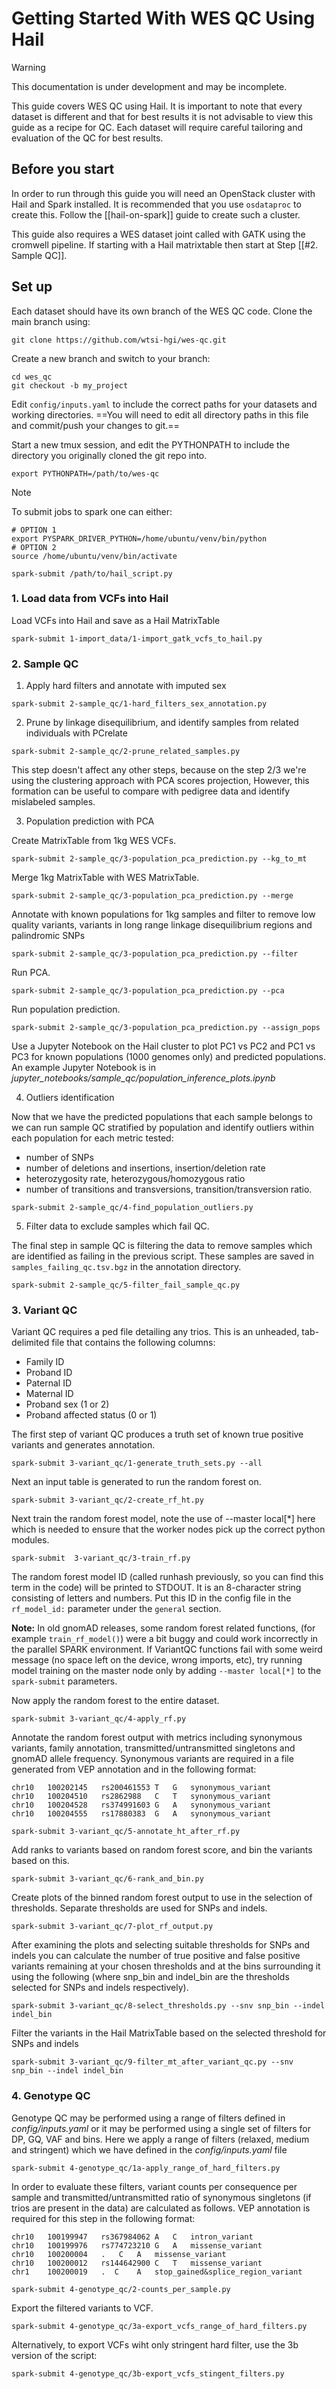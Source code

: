 # Getting Started With WES QC Using Hail

> [!WARNING]
> This documentation is under development and may be incomplete.

This guide covers WES QC using Hail. It is important to note that every dataset is different and that for best results it is not advisable to view this guide as a recipe for QC. Each dataset will require careful tailoring and evaluation of the QC for best results.

## Before you start

In order to run through this guide you will need an OpenStack cluster with Hail and Spark installed. It is recommended that you use `osdataproc` to create this. Follow the [[hail-on-spark]] guide to create such a cluster.

This guide also requires a WES dataset joint called with GATK using the cromwell pipeline. If starting with a Hail matrixtable then start at Step [[#2. Sample QC]].

## Set up

Each dataset should have its own branch of the WES QC code. Clone the main branch using:
```shell
git clone https://github.com/wtsi-hgi/wes-qc.git
```

Create a new branch and switch to your branch:

```shell
cd wes_qc
git checkout -b my_project
```

Edit `config/inputs.yaml` to include the correct paths for your datasets and working directories. ==You will need to edit all directory paths in this file and commit/push your changes to git.==

Start a new tmux session, and edit the PYTHONPATH to include the directory you originally cloned the git repo into.

```shell
export PYTHONPATH=/path/to/wes-qc
```

>[!NOTE]
>To submit jobs to spark one can either:
>```shell
># OPTION 1
>export PYSPARK_DRIVER_PYTHON=/home/ubuntu/venv/bin/python
># OPTION 2
>source /home/ubuntu/venv/bin/activate
>
>spark-submit /path/to/hail_script.py
>```

### 1. Load data from VCFs into Hail

Load VCFs into Hail and save as a Hail MatrixTable

```shell
spark-submit 1-import_data/1-import_gatk_vcfs_to_hail.py
```

### 2. Sample QC

1. Apply hard filters and annotate with imputed sex

```shell
spark-submit 2-sample_qc/1-hard_filters_sex_annotation.py
```

2. Prune by linkage disequilibrium, and identify samples from related individuals with PCrelate

```shell
spark-submit 2-sample_qc/2-prune_related_samples.py
```
This step doesn't affect any other steps, because on the step 2/3 we're using the clustering approach with PCA scores projection,
However, this formation can be useful to compare with pedigree data and identify mislabeled samples.

3. Population prediction with PCA

Create MatrixTable from 1kg WES VCFs.

```shell
spark-submit 2-sample_qc/3-population_pca_prediction.py --kg_to_mt
```

Merge 1kg MatrixTable with WES MatrixTable.

```shell
spark-submit 2-sample_qc/3-population_pca_prediction.py --merge
```

Annotate with known populations for 1kg samples and filter to remove low quality variants, variants in long range linkage disequilibrium regions and palindromic SNPs

```shell
spark-submit 2-sample_qc/3-population_pca_prediction.py --filter
```

Run PCA.

```shell
spark-submit 2-sample_qc/3-population_pca_prediction.py --pca
```

Run population prediction.

```shell
spark-submit 2-sample_qc/3-population_pca_prediction.py --assign_pops
```

Use a Jupyter Notebook on the Hail cluster to plot PC1 vs PC2 and PC1 vs PC3 for known populations (1000 genomes only) and predicted populations. An example Jupyter Notebook is in *jupyter_notebooks/sample_qc/population_inference_plots.ipynb*

4. Outliers identification

Now that we have the predicted populations that each sample belongs to we can run sample QC stratified by population and identify outliers within each population for each metric tested:
- number of SNPs
- number of deletions and insertions, insertion/deletion ratе
- heterozygosity rate, heterozygous/homozygous ratio
- number of transitions and transversions, transition/transversion ratio.

```shell
spark-submit 2-sample_qc/4-find_population_outliers.py
```

5. Filter data to exclude samples which fail QC.

The final step in sample QC is filtering the data to remove samples which are identified as failing in the previous script. <!At this stage samples failing on FREEMIX score and on identity checks are also removed. This samples should be in files in the annotations directory: `verify_bam_id_result_concat.selfSM` lists sample ID and FREEMIX score and `sanger_samples_excluded_after_gtcheck.txt` lists samples failing identity checks. If no samples fail identify checks the latter file could be empty.> These samples are saved in `samples_failing_qc.tsv.bgz` in the annotation directory.

```shell
spark-submit 2-sample_qc/5-filter_fail_sample_qc.py
```

### 3. Variant QC

Variant QC requires a ped file detailing any trios. This is an unheaded, tab-delimited file that contains the following columns:
- Family ID
- Proband ID
- Paternal ID
- Maternal ID
- Proband sex (1 or 2)
- Proband affected status (0 or 1)


The first step of variant QC produces a truth set of known true positive variants and generates annotation.

```shell
spark-submit 3-variant_qc/1-generate_truth_sets.py --all
```

Next an input table is generated to run the random forest on.

```shell
spark-submit 3-variant_qc/2-create_rf_ht.py
```

Next train the random forest model, note the use of --master local[*] here which is needed to ensure that the worker nodes pick up the correct python modules.

```shell
spark-submit  3-variant_qc/3-train_rf.py
```

The random forest model ID (called runhash previously, so you can find this term in the code)
will be printed to STDOUT.
It is an 8-character string consisting of letters and numbers.
Put this ID in the config file in the `rf_model_id:` parameter under the `general` section.

**Note:**
In old gnomAD releases, some random forest related functions,
(for example `train_rf_model()`) were a bit buggy
and could work incorrectly in the parallel SPARK environment.
If VariantQC functions fail with some weird message
(no space left on the device, wrong imports, etc),
try running model training on the master node only by adding `--master local[*]`
to the `spark-submit` parameters.

Now apply the random forest to the entire dataset.

```shell
spark-submit 3-variant_qc/4-apply_rf.py
```

Annotate the random forest output with metrics including synonymous variants, family annotation, transmitted/untransmitted singletons and gnomAD allele frequency. Synonymous variants are required in a file generated from VEP annotation and in the following format:

```
chr10   100202145   rs200461553 T   G   synonymous_variant
chr10   100204510   rs2862988   C   T   synonymous_variant
chr10   100204528   rs374991603 G   A   synonymous_variant
chr10   100204555   rs17880383  G   A   synonymous_variant
```

```shell
spark-submit 3-variant_qc/5-annotate_ht_after_rf.py
```

Add ranks to variants based on random forest score, and bin the variants based on this.

```shell
spark-submit 3-variant_qc/6-rank_and_bin.py
```

Create plots of the binned random forest output to use in the selection of thresholds. Separate thresholds are used for SNPs and indels.

```shell
spark-submit 3-variant_qc/7-plot_rf_output.py
```

After examining the plots and selecting suitable thresholds for SNPs and indels you can calculate the number of true positive and false positive variants remaining at your chosen thresholds and at the bins surrounding it using the following (where snp_bin and indel_bin are the thresholds selected for SNPs and indels respectively).

```shell
spark-submit 3-variant_qc/8-select_thresholds.py --snv snp_bin --indel indel_bin
```

Filter the variants in the Hail MatrixTable based on the selected threshold for SNPs and indels

```shell
spark-submit 3-variant_qc/9-filter_mt_after_variant_qc.py --snv snp_bin --indel indel_bin
```

### 4. Genotype QC

Genotype QC may be performed using a range of filters defined in *config/inputs.yaml* or it may be performed using a single set of filters for DP, GQ, VAF and bins. Here we apply a range of filters (relaxed, medium and stringent) which we have defined in the *config/inputs.yaml* file

```shell
spark-submit 4-genotype_qc/1a-apply_range_of_hard_filters.py
```

In order to evaluate these filters, variant counts per consequence per sample and transmitted/untransmitted ratio of synonymous singletons (if trios are present in the data) are calculated as follows. VEP annotation is required for this step in the following format:

```
chr10   100199947   rs367984062 A   C   intron_variant
chr10   100199976   rs774723210 G   A   missense_variant
chr10   100200004   .   C   A   missense_variant
chr10   100200012   rs144642900 C   T   missense_variant
chr1    100200019   .  C    A   stop_gained&splice_region_variant
```

```shell
spark-submit 4-genotype_qc/2-counts_per_sample.py
```

Export the filtered variants to VCF.

```shell
spark-submit 4-genotype_qc/3a-export_vcfs_range_of_hard_filters.py
```

Alternatively, to export VCFs wiht only stringent hard filter, use the 3b version of the script:

```shell
spark-submit 4-genotype_qc/3b-export_vcfs_stingent_filters.py
```
